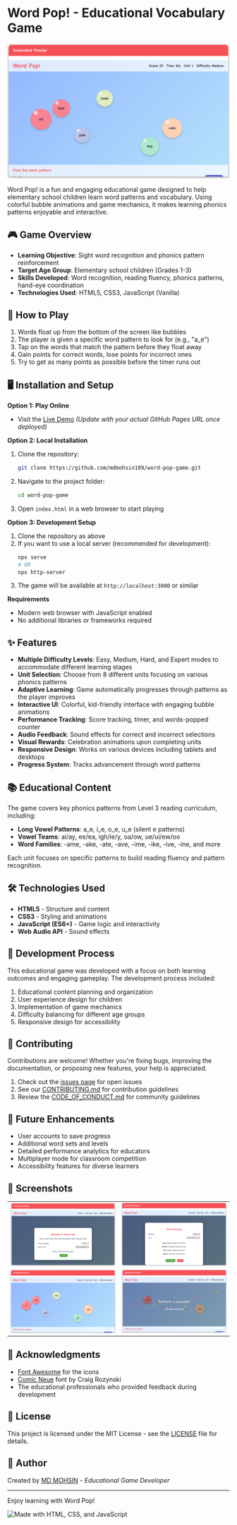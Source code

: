 # Word Pop! - Educational Vocabulary Game

![Word Pop Game](screenshots/gameplay.png)

Word Pop! is a fun and engaging educational game designed to help elementary school children learn word patterns and vocabulary. Using colorful bubble animations and game mechanics, it makes learning phonics patterns enjoyable and interactive.

## 🎮 Game Overview

- **Learning Objective**: Sight word recognition and phonics pattern reinforcement
- **Target Age Group**: Elementary school children (Grades 1-3)
- **Skills Developed**: Word recognition, reading fluency, phonics patterns, hand-eye coordination
- **Technologies Used**: HTML5, CSS3, JavaScript (Vanilla)

## 🚀 How to Play

1. Words float up from the bottom of the screen like bubbles
2. The player is given a specific word pattern to look for (e.g., "a_e")
3. Tap on the words that match the pattern before they float away
4. Gain points for correct words, lose points for incorrect ones
5. Try to get as many points as possible before the timer runs out

## 🖥️ Installation and Setup

**Option 1: Play Online**
- Visit the [Live Demo](https://mdmohsin109.github.io/word-pop-game) *(Update with your actual GitHub Pages URL once deployed)*

**Option 2: Local Installation**
1. Clone the repository:
   ```bash
   git clone https://github.com/mdmohsin109/word-pop-game.git
   ```
2. Navigate to the project folder:
   ```bash
   cd word-pop-game
   ```
3. Open `index.html` in a web browser to start playing

**Option 3: Development Setup**
1. Clone the repository as above
2. If you want to use a local server (recommended for development):
   ```bash
   npx serve
   # OR
   npx http-server
   ```
3. The game will be available at `http://localhost:3000` or similar

**Requirements**
- Modern web browser with JavaScript enabled
- No additional libraries or frameworks required

## ✨ Features

- **Multiple Difficulty Levels**: Easy, Medium, Hard, and Expert modes to accommodate different learning stages
- **Unit Selection**: Choose from 8 different units focusing on various phonics patterns
- **Adaptive Learning**: Game automatically progresses through patterns as the player improves
- **Interactive UI**: Colorful, kid-friendly interface with engaging bubble animations
- **Performance Tracking**: Score tracking, timer, and words-popped counter
- **Audio Feedback**: Sound effects for correct and incorrect selections
- **Visual Rewards**: Celebration animations upon completing units
- **Responsive Design**: Works on various devices including tablets and desktops
- **Progress System**: Tracks advancement through word patterns

## 📚 Educational Content

The game covers key phonics patterns from Level 3 reading curriculum, including:

- **Long Vowel Patterns**: a_e, i_e, o_e, u_e (silent e patterns)
- **Vowel Teams**: ai/ay, ee/ea, igh/ie/y, oa/ow, ue/ui/ew/oo
- **Word Families**: -ame, -ake, -ate, -ave, -ime, -ike, -ive, -ine, and more

Each unit focuses on specific patterns to build reading fluency and pattern recognition.

## 🛠️ Technologies Used

- **HTML5** - Structure and content
- **CSS3** - Styling and animations
- **JavaScript (ES6+)** - Game logic and interactivity
- **Web Audio API** - Sound effects

## 📝 Development Process

This educational game was developed with a focus on both learning outcomes and engaging gameplay. The development process included:

1. Educational content planning and organization
2. User experience design for children
3. Implementation of game mechanics
4. Difficulty balancing for different age groups
5. Responsive design for accessibility

## 🤝 Contributing

Contributions are welcome! Whether you're fixing bugs, improving the documentation, or proposing new features, your help is appreciated.

1. Check out the [issues page](https://github.com/mdmohsin109/word-pop-game/issues) for open issues
2. See our [CONTRIBUTING.md](CONTRIBUTING.md) for contribution guidelines
3. Review the [CODE_OF_CONDUCT.md](CODE_OF_CONDUCT.md) for community guidelines

## 🔮 Future Enhancements

- User accounts to save progress
- Additional word sets and levels
- Detailed performance analytics for educators
- Multiplayer mode for classroom competition
- Accessibility features for diverse learners

## 📸 Screenshots

<table>
  <tr>
    <td><img src="screenshots/welcome.png" alt="Welcome Screen" width="300"/></td>
    <td><img src="screenshots/settings.png" alt="Settings Screen" width="300"/></td>
  </tr>
  <tr>
    <td><img src="screenshots/gameplay.png" alt="Gameplay" width="300"/></td>
    <td><img src="screenshots/celebration.png" alt="Celebration Effect" width="300"/></td>
  </tr>
</table>

## 🙏 Acknowledgments

- [Font Awesome](https://fontawesome.com/) for the icons
- [Comic Neue](https://www.comicneue.com/) font by Craig Rozynski
- The educational professionals who provided feedback during development

## 📄 License

This project is licensed under the MIT License - see the [LICENSE](LICENSE) file for details.

## 👤 Author

Created by [MD MOHSIN](https://github.com/mdmohsin109) - *Educational Game Developer*

---

Enjoy learning with Word Pop!

![Made with HTML, CSS, and JavaScript](https://img.shields.io/badge/Made%20with-HTML%2C%20CSS%20%26%20JavaScript-blue)
